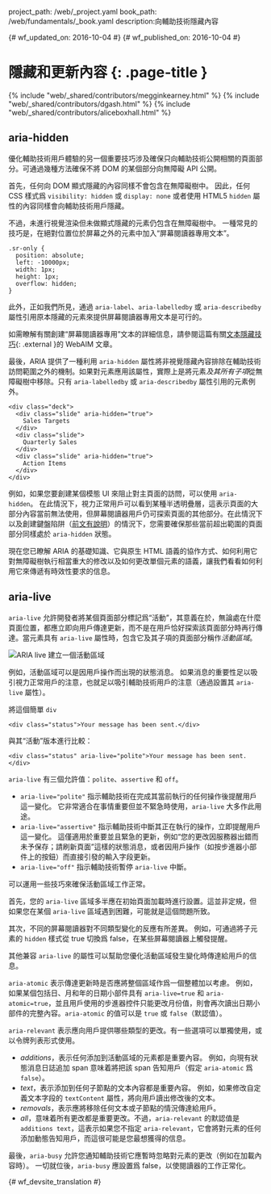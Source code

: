 project_path: /web/_project.yaml
book_path: /web/fundamentals/_book.yaml
description:向輔助技術隱藏內容


{# wf_updated_on: 2016-10-04 #}
{# wf_published_on: 2016-10-04 #}

# 隱藏和更新內容 {: .page-title }

{% include "web/_shared/contributors/megginkearney.html" %}
{% include "web/_shared/contributors/dgash.html" %}
{% include "web/_shared/contributors/aliceboxhall.html" %}

## aria-hidden

優化輔助技術用戶體驗的另一個重要技巧涉及確保只向輔助技術公開相關的頁面部分。可通過幾種方法確保不將 DOM 的某個部分向無障礙 API 公開。


首先，任何向 DOM 顯式隱藏的內容同樣不會包含在無障礙樹中。
因此，任何 CSS 樣式爲 `visibility: hidden` 或 `display: none` 或者使用 HTML5 `hidden` 屬性的內容同樣會向輔助技術用戶隱藏。



不過，未進行視覺渲染但未做顯式隱藏的元素仍包含在無障礙樹中。
一種常見的技巧是，在絕對位置位於屏幕之外的元素中加入“屏幕閱讀器專用文本”。



    .sr-only {
      position: absolute;
      left: -10000px;
      width: 1px;
      height: 1px;
      overflow: hidden;
    }
    

此外，正如我們所見，通過 `aria-label`、`aria-labelledby` 或 `aria-describedby` 屬性引用原本隱藏的元素來提供屏幕閱讀器專用文本是可行的。



如需瞭解有關創建“屏幕閱讀器專用”文本的詳細信息，請參閱這篇有關[文本隱藏技巧](http://webaim.org/techniques/css/invisiblecontent/#techniques){: .external }的 WebAIM 文章。



最後，ARIA 提供了一種利用 `aria-hidden` 屬性將非視覺隱藏內容排除在輔助技術訪問範圍之外的機制。如果對元素應用該屬性，實際上是將元素*及其所有子項*從無障礙樹中移除。只有 `aria-labelledby` 或 `aria-describedby` 屬性引用的元素例外。


    <div class="deck">
      <div class="slide" aria-hidden="true">
        Sales Targets
      </div>
      <div class="slide">
        Quarterly Sales
      </div>
      <div class="slide" aria-hidden="true">
        Action Items
      </div>
    </div>

例如，如果您要創建某個模態 UI 來阻止對主頁面的訪問，可以使用 `aria-hidden`。
在此情況下，視力正常用戶可以看到某種半透明疊層，這表示頁面的大部分內容當前無法使用，但屏幕閱讀器用戶仍可探索頁面的其他部分。在此情況下以及創建鍵盤陷阱（[前文有說明](/web/fundamentals/accessibility/focus/using-tabindex#modals-and-keyboard-traps)）的情況下，您需要確保那些當前超出範圍的頁面部分同樣處於 `aria-hidden` 狀態。




現在您已瞭解 ARIA 的基礎知識、它與原生 HTML 語義的協作方式、如何利用它對無障礙樹執行相當重大的修改以及如何更改單個元素的語義，讓我們看看如何利用它來傳遞有時效性要求的信息。




## aria-live

`aria-live` 允許開發者將某個頁面部分標記爲“活動”，其意義在於，無論處在什麼頁面位置，都應立即向用戶傳達更新，而不是在用戶恰好探索該頁面部分時再行傳達。當元素具有 `aria-live` 屬性時，包含它及其子項的頁面部分稱作*活動區域*。



![ARIA live 建立一個活動區域](imgs/aria-live.jpg)

例如，活動區域可以是因用戶操作而出現的狀態消息。
如果消息的重要性足以吸引視力正常用戶的注意，也就足以吸引輔助技術用戶的注意（通過設置其 `aria-live` 屬性）。

將這個簡單 `div`


    <div class="status">Your message has been sent.</div>
    

與其“活動”版本進行比較：


    <div class="status" aria-live="polite">Your message has been sent.</div>
    

`aria-live` 有三個允許值：`polite`、`assertive` 和 `off`。

 - `aria-live="polite"` 指示輔助技術在完成其當前執行的任何操作後提醒用戶這一變化。
它非常適合在事情重要但並不緊急時使用，`aria-live` 大多作此用途。
 - `aria-live="assertive"` 指示輔助技術中斷其正在執行的操作，立即提醒用戶這一變化。
這僅適用於重要並且緊急的更新，例如“您的更改因服務器出錯而未予保存；請刷新頁面”這樣的狀態消息，或者因用戶操作（如按步進器小部件上的按鈕）而直接引發的輸入字段更新。
 - `aria-live="off"` 指示輔助技術暫停 `aria-live` 中斷。


可以運用一些技巧來確保活動區域工作正常。

首先，您的 `aria-live` 區域多半應在初始頁面加載時進行設置。這並非定規，但如果您在某個 `aria-live` 區域遇到困難，可能就是這個問題所致。



其次，不同的屏幕閱讀器對不同類型變化的反應有所差異。
例如，可通過將子元素的 `hidden` 樣式從 true 切換爲 false，在某些屏幕閱讀器上觸發提醒。


其他兼容 `aria-live` 的屬性可以幫助您優化活動區域發生變化時傳達給用戶的信息。


`aria-atomic` 表示傳達更新時是否應將整個區域作爲一個整體加以考慮。
例如，如果某個包括日、月和年的日期小部件具有 `aria-live=true` 和 `aria-atomic=true`，並且用戶使用的步進器控件只能更改月份值，則會再次讀出日期小部件的完整內容。`aria-atomic` 的值可以是 `true` 或 `false`（默認值）。





`aria-relevant` 表示應向用戶提供哪些類型的更改。有一些選項可以單獨使用，或以令牌列表形式使用。


 - *additions*，表示任何添加到活動區域的元素都是重要內容。
例如，向現有狀態消息日誌追加 span 意味着將把該 span 告知用戶（假定 `aria-atomic` 爲 `false`）。
 - *text*，表示添加到任何子節點的文本內容都是重要內容。
例如，如果修改自定義文本字段的 `textContent` 屬性，將向用戶讀出修改後的文本。
 - *removals*，表示應將移除任何文本或子節點的情況傳達給用戶。
 - *all*，意味着所有更改都是重要更改。不過，`aria-relevant` 的默認值是 `additions text`，這表示如果您不指定 `aria-relevant`，它會將對元素的任何添加動態告知用戶，而這很可能是您最想獲得的信息。




最後，`aria-busy` 允許您通知輔助技術它應暫時忽略對元素的更改（例如在加載內容時）。
一切就位後，`aria-busy` 應設置爲 false，以使閱讀器的工作正常化。


 


{# wf_devsite_translation #}
